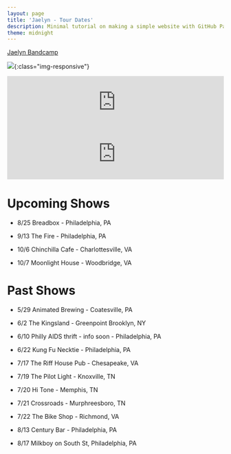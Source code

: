 ```yaml
---
layout: page
title: 'Jaelyn - Tour Dates'
description: Minimal tutorial on making a simple website with GitHub Pages
theme: midnight
---
```


[Jaelyn Bandcamp](https://jaelyn.bandcamp.com/)

![](https://f4.bcbits.com/img/0031466652_10.jpg){:class="img-responsive"}


<iframe style="border: 0; width: 100%; height: 120px;" src="https://bandcamp.com/EmbeddedPlayer/track=2779693212/size=large/bgcol=ffffff/linkcol=0687f5/tracklist=false/artwork=small/transparent=true/" seamless> <a href="https://jaelyn.bandcamp.com/track/surgical-dark-heartbeat"> Surgical Dark (Heartbeat) by JAELYN </a> </iframe>

<iframe style="border: 0; width: 100%; height: 120px;" src="https://bandcamp.com/EmbeddedPlayer/track=3698777456/size=large/bgcol=ffffff/linkcol=0687f5/tracklist=false/artwork=small/transparent=true/" seamless> <a href="https://jaelyn.bandcamp.com/track/the-sisters-7-march"> The Sisters 7 (March) by JAELYN </a> </iframe>


# Upcoming Shows

- 8/25 Breadbox - Philadelphia, PA

- 9/13 The Fire - Philadelphia, PA

- 10/6 Chinchilla Cafe - Charlottesville, VA

- 10/7 Moonlight House - Woodbridge, VA

# Past Shows

- 5/29 Animated Brewing - Coatesville, PA

- 6/2 The Kingsland - Greenpoint Brooklyn, NY

- 6/10 Philly AIDS thrift - info soon - Philadelphia, PA

- 6/22 Kung Fu Necktie - Philadelphia, PA

- 7/17 The Riff House Pub - Chesapeake, VA
  
- 7/19 The Pilot Light - Knoxville, TN

- 7/20 Hi Tone - Memphis, TN

- 7/21 Crossroads - Murphreesboro, TN

- 7/22 The Bike Shop - Richmond, VA

- 8/13 Century Bar - Philadelphia, PA

- 8/17 Milkboy on South St, Philadelphia, PA
